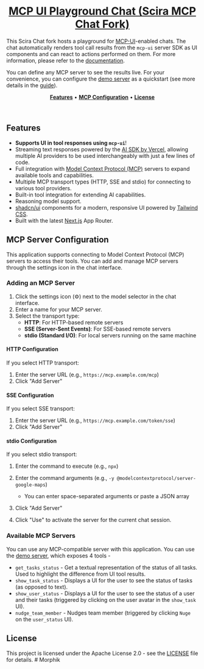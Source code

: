 <a href="https://mcp.scira.ai">
  <h1 align="center">MCP UI Playground Chat (Scira MCP Chat Fork)</h1>
</a>

<p align="center">

  This Scira Chat fork hosts a playground for [MCP-UI](https://github.com/idosal/mcp-ui)-enabled chats. The chat automatically renders tool call results from the `mcp-ui` server SDK as UI components and can react to actions performed on them. For more information, please refer to the [documentation](https://idosal.github.io/mcp-ui/).

  You can define any MCP server to see the results live. For your convenience, you can configure the [demo server](https://remote-mcp-server-authless.idosalomon.workers.dev/sse) as a quickstart (see more details in the [guide](https://github.com/idosal/mcp-ui?tab=readme-ov-file#-examples)).
</p>

<p align="center">
  <a href="#features"><strong>Features</strong></a> •
  <a href="#mcp-server-configuration"><strong>MCP Configuration</strong></a> •
  <a href="#license"><strong>License</strong></a>
</p>
<br/>

## Features

- **Supports UI in tool responses using `mcp-ui`**!
- Streaming text responses powered by the [AI SDK by Vercel](https://sdk.vercel.ai/docs), allowing multiple AI providers to be used interchangeably with just a few lines of code.
- Full integration with [Model Context Protocol (MCP)](https://modelcontextprotocol.io) servers to expand available tools and capabilities.
- Multiple MCP transport types (HTTP, SSE and stdio) for connecting to various tool providers.
- Built-in tool integration for extending AI capabilities.
- Reasoning model support.
- [shadcn/ui](https://ui.shadcn.com/) components for a modern, responsive UI powered by [Tailwind CSS](https://tailwindcss.com).
- Built with the latest [Next.js](https://nextjs.org) App Router.

## MCP Server Configuration

This application supports connecting to Model Context Protocol (MCP) servers to access their tools. You can add and manage MCP servers through the settings icon in the chat interface.

### Adding an MCP Server

1. Click the settings icon (⚙️) next to the model selector in the chat interface.
2. Enter a name for your MCP server.
3. Select the transport type:
   - **HTTP**: For HTTP-based remote servers
   - **SSE (Server-Sent Events)**: For SSE-based remote servers  
   - **stdio (Standard I/O)**: For local servers running on the same machine

#### HTTP Configuration

If you select HTTP transport:
1. Enter the server URL (e.g., `https://mcp.example.com/mcp`)
2. Click "Add Server"

#### SSE Configuration

If you select SSE transport:
1. Enter the server URL (e.g., `https://mcp.example.com/token/sse`)
2. Click "Add Server"

#### stdio Configuration

If you select stdio transport:
1. Enter the command to execute (e.g., `npx`)
2. Enter the command arguments (e.g., `-y @modelcontextprotocol/server-google-maps`)
   - You can enter space-separated arguments or paste a JSON array
3. Click "Add Server"

4. Click "Use" to activate the server for the current chat session.

### Available MCP Servers

You can use any MCP-compatible server with this application. You can use the [demo server](https://remote-mcp-server-authless.idosalomon.workers.dev/sse), which exposes 4 tools -
- `get_tasks_status` - Get a textual representation of the status of all tasks. Used to highlight the difference from UI tool results.
- `show_task_status` - Displays a UI for the user to see the status of tasks (as opposed to text).
- `show_user_status` - Displays a UI for the user to see the status of a user and their tasks (triggered by clicking on the user avatar in the `show_task` UI).
- `nudge_team_member` - Nudges team member (triggered by clicking `Nuge` on the `user_status` UI).

## License

This project is licensed under the Apache License 2.0 - see the [LICENSE](LICENSE) file for details.
#   M o r p h i k 
 
 